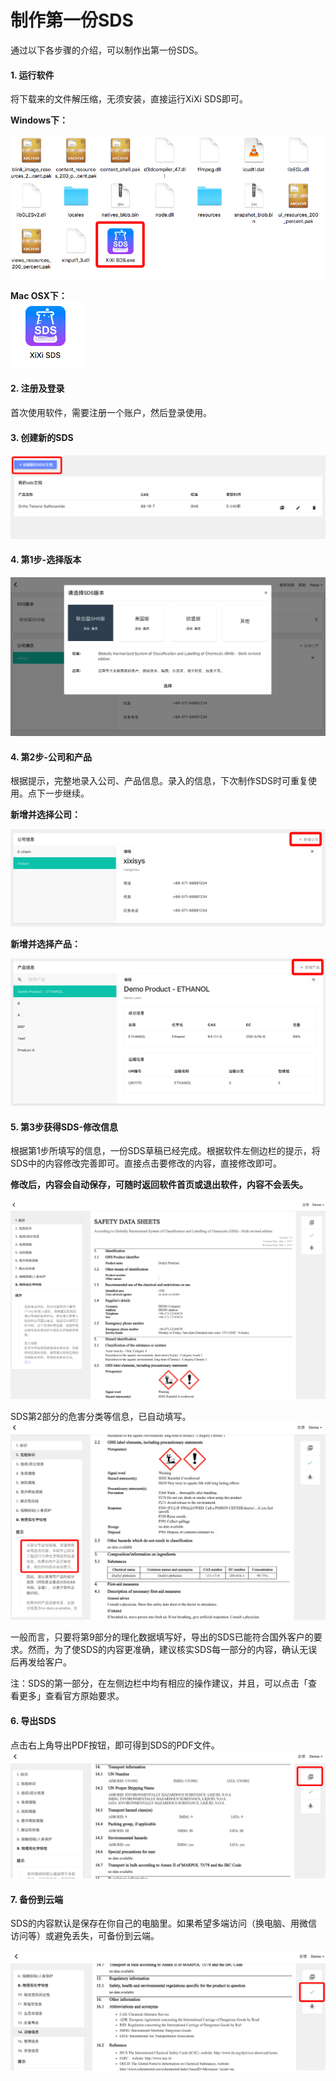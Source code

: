 # 制作第一份SDS

通过以下各步骤的介绍，可以制作出第一份SDS。

#### 1. 运行软件

将下载来的文件解压缩，无须安装，直接运行XiXi SDS即可。

**Windows下：**

![](/assets/windows.png)

**Mac OSX下：**  
![](/assets/mac.png)

#### 2. 注册及登录

首次使用软件，需要注册一个账户，然后登录使用。

#### 3. 创建新的SDS

#### ![](/assets/newsds.png)

#### 4. 第1步-选择版本

![](/assets/version.png)

#### 4. 第2步-公司和产品

根据提示，完整地录入公司、产品信息。录入的信息，下次制作SDS时可重复使用。点下一步继续。

**新增并选择公司：**

![](/assets/company1.png)  




**新增并选择产品：**

![](/assets/product.png)  




#### 5. 第3步获得SDS-修改信息

根据第1步所填写的信息，一份SDS草稿已经完成。根据软件左侧边栏的提示，将SDS中的内容修改完善即可。直接点击要修改的内容，直接修改即可。

**修改后，内容会自动保存，可随时返回软件首页或退出软件，内容不会丢失。**

![](/assets/sdsdraft.png)

SDS第2部分的危害分类等信息，已自动填写。![](/assets/part2.png)

一般而言，只要将第9部分的理化数据填写好，导出的SDS已能符合国外客户的要求。然而，为了使SDS的内容更准确，建议核实SDS每一部分的内容，确认无误后再发给客户。

注：SDS的第一部分，在左侧边栏中均有相应的操作建议，并且，可以点击「查看更多」查看官方原始要求。

#### 6. 导出SDS

点击右上角导出PDF按钮，即可得到SDS的PDF文件。![](/assets/exportpdf.png)

#### 7. 备份到云端

SDS的内容默认是保存在你自己的电脑里。如果希望多端访问（换电脑、用微信访问等）或避免丢失，可备份到云端。

![](/assets/backincloud.png)

